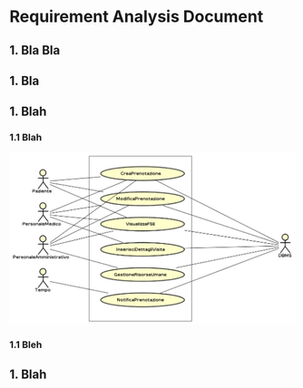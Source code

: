 # Requirement Analysis Document

## 1. Bla Bla
## 1. Bla
## 1. Blah
###  1.1 Blah
![Casi d'uso generali](https://raw.githubusercontent.com/Andrea-Augello/SviluppoSW/master/docs/media/Diagrammi/Casi%20d'uso/Casi%20d'uso%20generali.png)
### 1.1 Bleh
## 1. Blah
